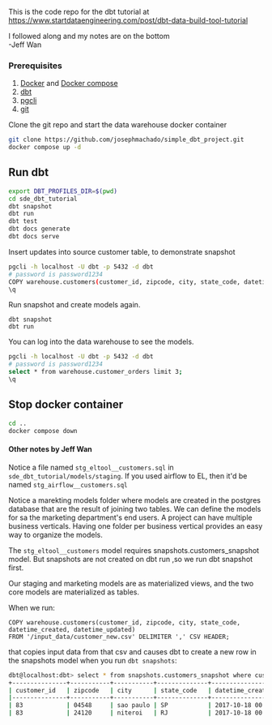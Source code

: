 This is the code repo for the dbt tutorial at https://www.startdataengineering.com/post/dbt-data-build-tool-tutorial

I followed along and my notes are on the bottom\
-Jeff Wan

### Prerequisites

1. [Docker](https://docs.docker.com/get-docker/) and [Docker compose](https://docs.docker.com/compose/install/)
2. [dbt](https://docs.getdbt.com/dbt-cli/installation/)
3. [pgcli](https://www.pgcli.com/install)
4. [git](https://git-scm.com/book/en/v2/Getting-Started-Installing-Git)

Clone the git repo and start the data warehouse docker container

```bash
git clone https://github.com/josephmachado/simple_dbt_project.git
docker compose up -d
```

## Run dbt 

```bash
export DBT_PROFILES_DIR=$(pwd)
cd sde_dbt_tutorial
dbt snapshot
dbt run
dbt test
dbt docs generate
dbt docs serve
```

Insert updates into source customer table, to demonstrate snapshot

```bash
pgcli -h localhost -U dbt -p 5432 -d dbt
# password is password1234
COPY warehouse.customers(customer_id, zipcode, city, state_code, datetime_created, datetime_updated) FROM '/input_data/customer_new.csv' DELIMITER ',' CSV HEADER;
\q
```

Run snapshot and create models again.

```
dbt snapshot
dbt run
```

You can log into the data warehouse to see the models.

```bash
pgcli -h localhost -U dbt -p 5432 -d dbt
# password is password1234
select * from warehouse.customer_orders limit 3;
\q
```

## Stop docker container

```bash
cd ..
docker compose down
```

#### Other notes by Jeff Wan
Notice a file named `stg_eltool__customers.sql` in `sde_dbt_tutorial/models/staging`. If you used airflow to EL, then it'd be named `stg_airflow__customers.sql`

Notice a marekting models folder where models are created in the postgres database that are the result of joining two tables. We can define the models for sa the marketing department's end users. A project can have multiple business verticals. Having one folder per business vertical provides an easy way to organize the models.

The `stg_eltool__customers` model requires snapshots.customers_snapshot model. But snapshots are not created on dbt run ,so we run dbt snapshot first.

Our staging and marketing models are as materialized views, and the two core models are materialized as tables.


When we run:
```
COPY warehouse.customers(customer_id, zipcode, city, state_code, datetime_created, datetime_updated)
FROM '/input_data/customer_new.csv' DELIMITER ',' CSV HEADER;
```

that copies input data from that csv and causes dbt to create a new row in the snapshots model when you run `dbt snapshots`:
```bash
dbt@localhost:dbt> select * from snapshots.customers_snapshot where customer_id = 83;
+---------------+-----------+-----------+--------------+---------------------+---------------------+----------------------------------+---------------------+---------------------+---------------------+
| customer_id   | zipcode   | city      | state_code   | datetime_created    | datetime_updated    | dbt_scd_id                       | dbt_updated_at      | dbt_valid_from      | dbt_valid_to        |
|---------------+-----------+-----------+--------------+---------------------+---------------------+----------------------------------+---------------------+---------------------+---------------------|
| 83            | 04548     | sao paulo | SP           | 2017-10-18 00:00:00 | 2017-10-18 00:00:00 | 33bd3f9d04b5fc38fa679f8fc34ca3b5 | 2017-10-18 00:00:00 | 2017-10-18 00:00:00 | 2017-10-18 01:20:00 |
| 83            | 24120     | niteroi   | RJ           | 2017-10-18 00:00:00 | 2017-10-18 01:20:00 | 2a0076283bfc6b53a8fca323c95732e9 | 2017-10-18 01:20:00 | 2017-10-18 01:20:00 | <null>              |
```
